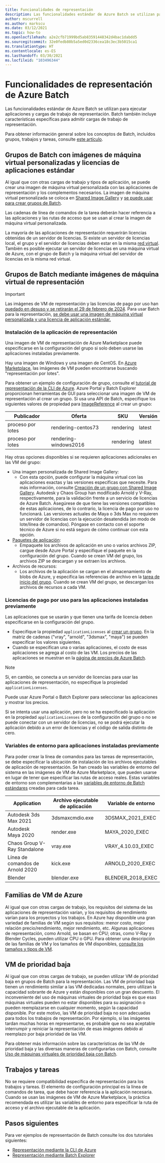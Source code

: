 ```yaml
---
title: Funcionalidades de representación
description: Las funcionalidades estándar de Azure Batch se utilizan para ejecutar aplicaciones y cargas de trabajo de representación. Batch incluye características específicas para admitir cargas de trabajo de representación.
author: mscurrell
ms.author: markscu
ms.date: 03/12/2021
ms.topic: how-to
ms.openlocfilehash: a2e2cfb71999bd5ab83591448342d4bac1dabdd5
ms.sourcegitcommit: 32e0fedb80b5a5ed0d2336cea18c3ec3b5015ca1
ms.translationtype: HT
ms.contentlocale: es-ES
ms.lasthandoff: 03/30/2021
ms.locfileid: "103496344"
---
```

# <a name="azure-batch-rendering-capabilities"></a>Funcionalidades de representación de Azure Batch

Las funcionalidades estándar de Azure Batch se utilizan para ejecutar aplicaciones y cargas de trabajo de representación. Batch también incluye características específicas para admitir cargas de trabajo de representación.

Para obtener información general sobre los conceptos de Batch, incluidos grupos, trabajos y tareas, consulte [este artículo](./batch-service-workflow-features.md).

## <a name="batch-pools-using-custom-vm-images-and-standard-application-licensing"></a>Grupos de Batch con imágenes de máquina virtual personalizadas y licencias de aplicaciones estándar

Al igual que con otras cargas de trabajo y tipos de aplicación, se puede crear una imagen de máquina virtual personalizada con las aplicaciones de representación y los complementos necesarios. La imagen de máquina virtual personalizada se coloca en [Shared Image Gallery](../virtual-machines/shared-image-galleries.md) y [se puede usar para crear grupos de Batch](batch-sig-images.md).

Las cadenas de línea de comandos de la tarea deberán hacer referencia a las aplicaciones y las rutas de acceso que se usan al crear la imagen de máquina virtual personalizada.

La mayoría de las aplicaciones de representación requerirán licencias obtenidas de un servidor de licencias. Si existe un servidor de licencias local, el grupo y el servidor de licencias deben estar en la misma [red virtual](../virtual-network/virtual-networks-overview.md). También es posible ejecutar un servidor de licencias en una máquina virtual de Azure, con el grupo de Batch y la máquina virtual del servidor de licencias en la misma red virtual.

## <a name="batch-pools-using-rendering-vm-images"></a>Grupos de Batch mediante imágenes de máquina virtual de representación

> [!IMPORTANT]
> Las imágenes de VM de representación y las licencias de pago por uso han [quedado en desuso y se retirarán el 29 de febrero de 2024](https://azure.microsoft.com/updates/azure-batch-rendering-vm-images-licensing-will-be-retired-on-29-february-2024/). Para usar Batch para la representación, [se debe usar una imagen de máquina virtual personalizada y una licencia de aplicación estándar.](batch-rendering-functionality.md#batch-pools-using-custom-vm-images-and-standard-application-licensing)

### <a name="rendering-application-installation"></a>Instalación de la aplicación de representación

Una imagen de VM de representación de Azure Marketplace puede especificarse en la configuración del grupo si solo deben usarse las aplicaciones instaladas previamente.

Hay una imagen de Windows y una imagen de CentOS.  En [Azure Marketplace](https://azuremarketplace.microsoft.com), las imágenes de VM pueden encontrarse buscando "representación por lotes".

Para obtener un ejemplo de configuración de grupo, consulte el [tutorial de representación de la CLI de Azure](./tutorial-rendering-cli.md).  Azure Portal y Batch Explorer proporcionan herramientas de GUI para seleccionar una imagen de VM de representación al crear un grupo.  Si usa una API de Batch, especifique los siguientes valores de propiedad para [ImageReference](/rest/api/batchservice/pool/add#imagereference) al crear un grupo:

| Publicador | Oferta | SKU | Versión |
|---------|---------|---------|--------|
| proceso por lotes | rendering-centos73 | rendering | latest |
| proceso por lotes | rendering-windows2016 | rendering | latest |

Hay otras opciones disponibles si se requieren aplicaciones adicionales en las VM del grupo:

* Una imagen personalizada de Shared Image Gallery:
  * Con esta opción, puede configurar la máquina virtual con las aplicaciones exactas y las versiones específicas que necesite. Para más información, consulte [Creación de un grupo con Shared Image Gallery](batch-sig-images.md). Autodesk y Chaos Group han modificado Arnold y V-Ray, respectivamente, para la validación frente a un servicio de licencias de Azure Batch. Asegúrese de que tiene las versiones compatibles de estas aplicaciones, de lo contrario, la licencia de pago por uso no funcionará. Las versiones actuales de Maya o 3ds Max no requieren un servidor de licencias con la ejecución desatendida (en modo de lote/línea de comandos). Póngase en contacto con el soporte técnico de Azure si no está seguro de cómo continuar con esta opción.
* [Paquetes de aplicación](./batch-application-packages.md):
  * Empaquete los archivos de aplicación en uno o varios archivos ZIP, cargue desde Azure Portal y especifique el paquete en la configuración del grupo. Cuando se crean VM del grupo, los archivos ZIP se descargan y se extraen los archivos.
* Archivos de recursos:
  * Los archivos de la aplicación se cargan en el almacenamiento de blobs de Azure, y especifica las referencias de archivo en la [tarea de inicio del grupo](/rest/api/batchservice/pool/add#starttask). Cuando se crean VM del grupo, se descargan los archivos de recursos a cada VM.

### <a name="pay-for-use-licensing-for-pre-installed-applications"></a>Licencias de pago por uso para las aplicaciones instaladas previamente

Las aplicaciones que se usarán y que tienen una tarifa de licencia deben especificarse en la configuración del grupo.

* Especifique la propiedad `applicationLicenses` al [crear un grupo](/rest/api/batchservice/pool/add#request-body).  En la matriz de cadenas ("vray", "arnold", "3dsmax", "maya") se pueden especificar los valores siguientes.
* Cuando se especifican una o varias aplicaciones, el costo de esas aplicaciones se agrega al costo de las VM.  Los precios de las aplicaciones se muestran en la [página de precios de Azure Batch](https://azure.microsoft.com/pricing/details/batch/#graphic-rendering).

> [!NOTE]
> Si, en cambio, se conecta a un servidor de licencias para usar las aplicaciones de representación, no especifique la propiedad `applicationLicenses`.

Puede usar Azure Portal o Batch Explorer para seleccionar las aplicaciones y mostrar los precios.

Si se intenta usar una aplicación, pero no se ha especificado la aplicación en la propiedad `applicationLicenses` de la configuración del grupo o no se puede conectar con un servidor de licencias, no se podrá ejecutar la aplicación debido a un error de licencias y el código de salida distinto de cero.

### <a name="environment-variables-for-pre-installed-applications"></a>Variables de entorno para aplicaciones instaladas previamente

Para poder crear la línea de comandos para las tareas de representación, se debe especificar la ubicación de instalación de los archivos ejecutables de aplicación de representación.  Se han creado las variables de entorno del sistema en las imágenes de VM de Azure Marketplace, que pueden usarse en lugar de tener que especificar las rutas de acceso reales.  Estas variables de entorno son complementarias a las [variables de entorno de Batch estándares](./batch-compute-node-environment-variables.md) creadas para cada tarea.

|Application|Archivo ejecutable de aplicación|Variable de entorno|
|---------|---------|---------|
|Autodesk 3ds Max 2021|3dsmaxcmdio.exe|3DSMAX_2021_EXEC|
|Autodesk Maya 2020|render.exe|MAYA_2020_EXEC|
|Chaos Group V-Ray Standalone|vray.exe|VRAY_4.10.03_EXEC|
|Línea de comandos de Arnold 2020|kick.exe|ARNOLD_2020_EXEC|
|Blender|blender.exe|BLENDER_2018_EXEC|

## <a name="azure-vm-families"></a>Familias de VM de Azure

Al igual que con otras cargas de trabajo, los requisitos del sistema de las aplicaciones de representación varían, y los requisitos de rendimiento varían para los proyectos y los trabajos.  En Azure hay disponible una gran variedad de familias de VM según sus requisitos: menor costo, mejor relación precio/rendimiento, mejor rendimiento, etc.
Algunas aplicaciones de representación, como Arnold, se basan en CPU; otras, como V-Ray y Blender Cycles, pueden utilizar CPU o GPU.
Para obtener una descripción de las familias de VM y los tamaños de VM disponibles, [consulte los tamaños y tipos de VM](../virtual-machines/sizes.md).

## <a name="low-priority-vms"></a>VM de prioridad baja

Al igual que con otras cargas de trabajo, se pueden utilizar VM de prioridad baja en grupos de Batch para la representación.  Las VM de prioridad baja tienen un rendimiento similar a las VM dedicadas normales, pero utilizan la capacidad sobrante de Azure y están disponibles con un gran descuento.  El inconveniente del uso de máquinas virtuales de prioridad baja es que esas máquinas virtuales pueden no estar disponibles para su asignación o pueden reemplazarse en cualquier momento, según la capacidad disponible. Por este motivo, las VM de prioridad baja no son adecuadas para todos los trabajos de representación. Por ejemplo, si las imágenes tardan muchas horas en representarse, es probable que no sea aceptable interrumpir y reiniciar la representación de esas imágenes debido al reemplazo por baja prioridad de las VM.

Para obtener más información sobre las características de las VM de prioridad baja y las diversas maneras de configurarlas con Batch, consulte [Uso de máquinas virtuales de prioridad baja con Batch](./batch-low-pri-vms.md).

## <a name="jobs-and-tasks"></a>Trabajos y tareas

No se requiere compatibilidad específica de representación para los trabajos y tareas.  El elemento de configuración principal es la línea de comandos de tarea, que debe hacer referencia a la aplicación necesaria.
Cuando se usan las imágenes de VM de Azure Marketplace, la práctica recomendada es utilizar las variables de entorno para especificar la ruta de acceso y el archivo ejecutable de la aplicación.

## <a name="next-steps"></a>Pasos siguientes

Para ver ejemplos de representación de Batch consulte los dos tutoriales siguientes:

* [Representación mediante la CLI de Azure](./tutorial-rendering-cli.md)
* [Representación mediante Batch Explorer](./tutorial-rendering-batchexplorer-blender.md)